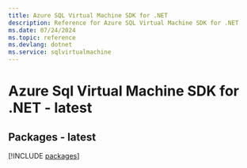 ```yaml
---
title: Azure SQL Virtual Machine SDK for .NET
description: Reference for Azure SQL Virtual Machine SDK for .NET
ms.date: 07/24/2024
ms.topic: reference
ms.devlang: dotnet
ms.service: sqlvirtualmachine
---
```

# Azure Sql Virtual Machine SDK for .NET - latest
## Packages - latest
[!INCLUDE [packages](sql-virtual-machine-index.md)]